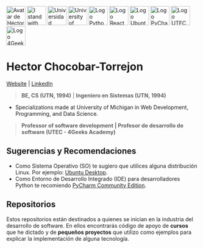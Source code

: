 <img src="https://en.gravatar.com/userimage/146115819/41a333edd75fea5257a0a684c76cf977.png"
     height="50"
     alt="Avatar de Héctor">
<img src="https://chocobar.net/hcht-uk"
     width="50" height="50"
     alt="I stand with Ukraine">
<img src="https://chocobar.net/utn"
     height="50"
     alt="Universidad Tecnológica Nacional">
<img src="https://chocobar.net/university-of-michigan"
     height="50"
     alt="University of Michigan">
<img src="https://chocobar.net/logo-python"
     height="50"
     alt="Logo Python">
<img src="https://chocobar.net/logo-reactjs"
     height="50"
     alt="Logo React">
<img src="https://chocobar.net/logo-ubuntu"
     height="50"
     alt="Logo Ubuntu">
<img src="https://chocobar.net/logo-pycharm"
     height="50"
     alt="Logo PyCharm">
<img src="https://chocobar.net/logo-utec-uruguay"
     height="50"
     alt="Logo UTEC Universidad Tecnológica de Uruguay">
<img src="https://chocobar.net/logo-4geeks"
     height="50"
     alt="Logo 4Geeks Academy">

# Hector Chocobar-Torrejon 

[Website](https://chocobar.net) | [LinkedIn](https://www.linkedin.com/in/hector-chocobar/)

> **BE, CS (UTN, 1994)** |  **Ingeniero en Sistemas (UTN, 1994)**

- Specializations made at University of Michigan in Web Development, Programming, and Data Science.

> **Professor of software development | Profesor de desarrollo de software (UTEC - 4Geeks Academy)**

## Sugerencias y Recomendaciones

- Como Sistema Operativo (SO) te sugiero que utilices alguna distribución Linux. Por ejemplo: [Ubuntu Desktop](https://ubuntu.com/download/desktop).  
- Como Entorno de Desarrollo Integrado (IDE) para desarrolladores Python te recomiendo [PyCharm Community Edition](https://www.jetbrains.com/pycharm/download/#section=linux).

## Repositorios

Estos repositorios están destinados a quienes se inician en la industria del desarrollo de software. En ellos encontrarás código de apoyo de **cursos** que he dictado y de **pequeños proyectos** que utilizo como ejemplos para explicar la implementación de alguna tecnología.
